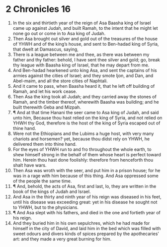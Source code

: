 ﻿# 2 Chronicles  16
1. In the six and thirtieth year of the reign of Asa Baasha king of Israel came up against Judah, and built Ramah, to the intent that he might let none go out or come in to Asa king of Judah. 
2. Then Asa brought out silver and gold out of the treasures of the house of YHWH and of the king’s house, and sent to Ben-hadad king of Syria, that dwelt at Damascus, saying, 
3. There is a league between me and thee, as there was between my father and thy father: behold, I have sent thee silver and gold; go, break thy league with Baasha king of Israel, that he may depart from me. 
4. And Ben-hadad hearkened unto king Asa, and sent the captains of his armies against the cities of Israel; and they smote Ijon, and Dan, and Abel-maim, and all the store cities of Naphtali. 
5. And it came to pass, when Baasha heard it, that he left off building of Ramah, and let his work cease. 
6. Then Asa the king took all Judah; and they carried away the stones of Ramah, and the timber thereof, wherewith Baasha was building; and he built therewith Geba and Mizpah. 
7. ¶ And at that time Hanani the seer came to Asa king of Judah, and said unto him, Because thou hast relied on the king of Syria, and not relied on YHWH thy God, therefore is the host of the king of Syria escaped out of thine hand. 
8. Were not the Ethiopians and the Lubims a huge host, with very many chariots and horsemen? yet, because thou didst rely on YHWH, he delivered them into thine hand. 
9. For the eyes of YHWH run to and fro throughout the whole earth, to shew himself strong in the behalf of them whose heart is perfect toward him. Herein thou hast done foolishly: therefore from henceforth thou shalt have wars. 
10. Then Asa was wroth with the seer, and put him in a prison house; for he was in a rage with him because of this thing. And Asa oppressed some of the people the same time. 
11. ¶ And, behold, the acts of Asa, first and last, lo, they are written in the book of the kings of Judah and Israel. 
12. And Asa in the thirty and ninth year of his reign was diseased in his feet, until his disease was exceeding great: yet in his disease he sought not to YHWH, but to the physicians. 
13. ¶ And Asa slept with his fathers, and died in the one and fortieth year of his reign. 
14. And they buried him in his own sepulchres, which he had made for himself in the city of David, and laid him in the bed which was filled with sweet odours and divers kinds of spices prepared by the apothecaries’ art: and they made a very great burning for him. 
